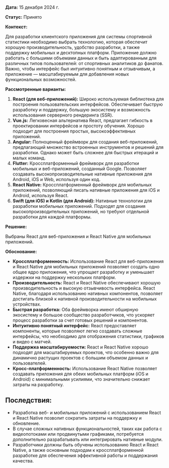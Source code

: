 **Дата:** 15 декабря 2024 г.

**Статус:** Принято

**Контекст:**

Для разработки клиентского приложения для системы спортивной статистики необходимо выбрать технологию, которая обеспечит хорошую производительность, удобство разработки, а также поддержку мобильных и десктопных платформ. Приложение должно работать с большими объемами данных и быть адаптированным для различных типов пользователей: от спортивных аналитиков до фанатов. Важно, чтобы интерфейс был интуитивно понятным и отзывчивым, а приложение — масштабируемым для добавления новых функциональных возможностей.

**Рассмотренные варианты:**

1. **React (для веб-приложений):** Широко используемая библиотека для построения пользовательских интерфейсов. Обеспечивает быструю разработку и поддержку, большую экосистему и возможность использования серверного рендеринга (SSR).
2. **Vue.js:** Легковесная альтернатива React, предлагает гибкость в проектировании интерфейсов и простоту обучения. Хорошо подходит для построения простых, высокоэффективных приложений.
3. **Angular:** Полноценный фреймворк для создания веб-приложений, предлагающий множество встроенных инструментов и решений для разработки. Однако может быть сложнее для быстрых итераций и малых команд.
4. **Flutter:** Кроссплатформенный фреймворк для разработки мобильных и веб-приложений, созданный Google. Позволяет создавать высокопроизводительные нативные приложения для Android, iOS и Web, используя один код.
5. **React Native:** Кроссплатформенный фреймворк для мобильных приложений, позволяющий писать нативные приложения для iOS и Android, используя React.
6. **Swift (для iOS) и Kotlin (для Android):** Нативные технологии для разработки мобильных приложений. Подходят для создания высокопроизводительных приложений, но требуют отдельной разработки для каждой платформы.

**Решение:**

Выбраны React для веб-приложения и React Native для мобильных приложений.

**Обоснование:**

- **Кроссплатформенность:** Использование React для веб-приложения и React Native для мобильных приложений позволяет создать одно общее ядро приложения, что упрощает разработку и уменьшает издержки на поддержку нескольких платформ.
- **Производительность:** React и React Native обеспечивают хорошую производительность и высокую отзывчивость интерфейса. React Native, благодаря использованию нативных компонентов, позволяет достигать близкой к нативной производительности на мобильных устройствах.
- **Быстрая разработка:** Оба фреймворка имеют обширную экосистему и большое сообщество разработчиков, что ускоряет процесс разработки за счет готовых решений и компонентов.
- **Интуитивно понятный интерфейс:** React предоставляет компоненты, которые позволяют легко создавать сложные интерфейсы, что необходимо для отображения статистики, графиков и видео с матчей.
- **Поддержка масштабируемости:** React и React Native хорошо подходят для масштабируемых проектов, что особенно важно для динамично растущих проектов с большим объемом данных и пользователей.
- **Кросс-платформенность:** Использование React Native позволяет создавать приложения для обеих мобильных платформ (iOS и Android) с минимальными усилиями, что значительно снижает затраты на разработку.

## Последствия:

- Разработка веб- и мобильных приложений с использованием React и React Native позволит сократить затраты на поддержку и обновление.
- В случае сложных нативных функциональностей, таких как работа с видеопотоками или продвинутыми графиками, потребуется дополнительно разрабатывать или интегрировать нативные модули.
- Разработчики должны быть обучены использованию React и React Native, а также основным подходам к кроссплатформенной разработке для обеспечения эффективной работы и поддержания качества.
